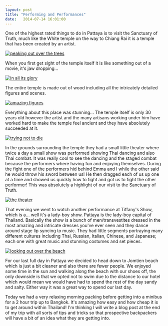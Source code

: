 ```yaml
---
layout: post
title: "Performing and Performances"
date:   2014-07-14 16:01:00
---
```


One of the highest rated things to do in Pattaya is to visit the Sanctuary of Truth, much like the White temple on the way to Chiang Rai it is a temple that has been created by an artist.

[![peaking out over the trees](http://i.imgur.com/Jf8oM4Nl.jpg)](http://i.imgur.com/Jf8oM4N.jpg)

When you first get sight of the temple itself it is like something out of a movie, it's jaw dropping...

[![in all its glory](http://i.imgur.com/My7j8Jsl.jpg)](http://i.imgur.com/My7j8Js.jpg)

The entire temple is made out of wood including all the intricately detailed figures and scenes.

[![amazing figures](http://i.imgur.com/F3t1oHxl.jpg)](http://i.imgur.com/F3t1oHx.jpg)

Everything about this place was stunning... The temple itself is only 30 years old however the artist and the many artisans working under him have worked hard to make the temple feel ancient and they have absolutely succeeded at it.

[![trying not to die](http://i.imgur.com/nZsDf3L.jpg)](http://i.imgur.com/nZsDf3L.jpg)

In the grounds surrounding the temple they had a small little theater where twice a day a small show was performed showing Thai dancing and also Thai combat. It was really cool to see the dancing and the staged combat because the performers where having fun and enjoying themselves. During the fight one of the performers hid behind Emma and I while the other said he would throw his sword between us! He then dragged each of us up one at a time and showed us quickly how to fight and got us to fight the other performer! This was absolutely a highlight of our visit to the Sanctuary of Truth.

[![the theater](http://i.imgur.com/HatcCaql.jpg)](http://i.imgur.com/HatcCaq.jpg)

That evening we went to watch another performance at Tiffany's Show, which is a... well it's a lady-boy show. Pattaya is the lady-boy capital of Thailand. Basically the show is a bunch of men/transvestites dressed in the most amazing and intricate dresses you've ever seen and they dance around stage lip syncing to music. They had little segments portraying many different cultures including Thai, Russian, Italian, Chinese, and Japanese; each one with great music and stunning costumes and set pieces.

[![looking out over the beach](http://i.imgur.com/ixJ0kWPl.jpg)](http://i.imgur.com/ixJ0kWP.jpg)

For our last full day in Pattaya we decided to head down to Jomtien beach which is just a bit cleaner and also there are fewer people. We enjoyed some time in the sun and walking along the beach with our shoes off, the only downside is that we opted not to swim due to the distance to our hotel which would mean we would have had to spend the rest of the day sandy and salty. Either way it was a great way to spend our last day.

Today we had a very relaxing morning packing before getting into a minibus for a 2 hour trip up to Bangkok. It's amazing how easy and how cheap it is to get around within Thailand! I'm thinking I will write a blog post at the end of my trip with all sorts of tips and tricks so that prospective backpackers will have a bit of an idea what they are getting into.
